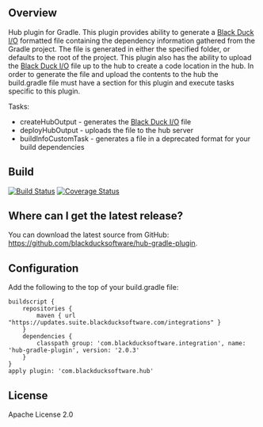 ## Overview ##
Hub plugin for Gradle. This plugin provides ability to generate a [Black Duck I/O](https://github.com/blackducksoftware/bdio) formatted file containing the dependency information gathered from the Gradle project. The file is generated in either the specified folder, or defaults to the root of the project. This plugin also has the ability to upload the [Black Duck I/O](https://github.com/blackducksoftware/bdio) file up to the hub to create a code location in the hub. In order to generate the file and upload the contents to the hub the build.gradle file must have a section for this plugin and execute tasks specific to this plugin.

Tasks:

* createHubOutput - generates the [Black Duck I/O](https://github.com/blackducksoftware/bdio) file
* deployHubOutput - uploads the file to the hub server
* buildInfoCustomTask - generates a file in a deprecated format for your build dependencies

## Build ##
[![Build Status](https://travis-ci.org/blackducksoftware/hub-gradle-plugin.svg?branch=master)](https://travis-ci.org/blackducksoftware/hub-gradle-plugin)
[![Coverage Status](https://coveralls.io/repos/github/blackducksoftware/hub-gradle-plugin/badge.svg?branch=master)](https://coveralls.io/github/blackducksoftware/hub-gradle-plugin?branch=master)

## Where can I get the latest release? ##
You can download the latest source from GitHub: https://github.com/blackducksoftware/hub-gradle-plugin. 

## Configuration
Add the following to the top of your build.gradle file:
```
buildscript {
    repositories {
        maven { url "https://updates.suite.blackducksoftware.com/integrations" }
    }
    dependencies {
        classpath group: 'com.blackducksoftware.integration', name: 'hub-gradle-plugin', version: '2.0.3'
    }
}
apply plugin: 'com.blackducksoftware.hub'
```

## License ##
Apache License 2.0
